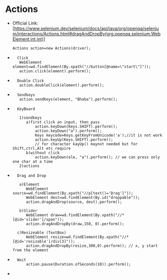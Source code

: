 # Actions  


	


*	Official Link:[https://www.selenium.dev/selenium/docs/api/java/org/openqa/selenium/interactions/Actions.html#dragAndDropBy(org.openqa.selenium.WebElement,int,int)]   
  	

		Actions action=new Actions(driver);
		
		
*		Click
		 WebElement element=wd.findElement(By.xpath("//button[@name=\"start\"]"));
		 action.click(element).perform();		
		 
*		Double Click		 
		 action.doubleClick(element).perform();
		 
*		Sendkeys   
		 action.sendKeys(element, "Bhaba").perform();		
		 
*		KeyBoard   
  
		 1)sendkeys     
			a)first click an input, then pass  
				action.keyDown(Keys.SHIFT).perform();
				action.keyDown("a").perform();
				Keys keycode=Keys.getKeyFromUnicode('a');//it is not work 
				action.keyUp(Keys.SHIFT).perform();
				// for character kayUp() maynot needed but for Shift,ctrl,Alt etc require
			b)without click
				action.keyDown(ele, "a").perform(); // we can press only one char at a time
		 2)actions   
			 		
		 
*		Drag and Drop	  
  
		 a)Element   
			WebElement source=wd.findElement(By.xpath("//p[text()='Drag']"));
			WebElement dest=wd.findElement(By.id("droppable")); 
			action.dragAndDrop(source, dest).perform();  
		 
   		 b)Slider   
			WebElement draw=wd.findElement(By.xpath("//*[@id='slider']/span"));
			action.dragAndDropBy(draw,150, 0).perform();  
  
		c)Resizeable (TextBox)   
			WebElement resize=wd.findElement(By.xpath("//*[@id='resizable']/div[3]"));
			action.dragAndDropBy(resize,300,0).perform(); // x, y start from the element   

*		Wait   
			action.pause(Duration.ofSeconds(10)).perform();
			
*					
		
 